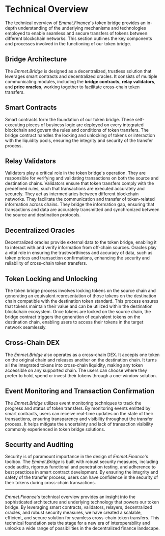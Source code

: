 # Technical Overview

The technical overview of $Emmet.Finance$'s token bridge provides an in-depth understanding of the underlying mechanisms and technologies employed to enable seamless and secure transfers of tokens between different blockchain networks. This section outlines the key components and processes involved in the functioning of our token bridge.

## Bridge Architecture
The $Emmet.Bridge$ is designed as a decentralized, trustless solution that leverages smart contracts and decentralized oracles. It consists of multiple communicating modules, including the **bridge contracts**, **relay validators**, and **price oracles**, working together to facilitate cross-chain token transfers.

## Smart Contracts
Smart contracts form the foundation of our token bridge. These self-executing pieces of business logic are deployed on every integrated blockchain and govern the rules and conditions of token transfers. The bridge contract handles the locking and unlocking of tokens or interaction with the liquidity pools, ensuring the integrity and security of the transfer process.

## Relay Validators
Validators play a critical role in the token bridge's operation. They are responsible for verifying and validating transactions on both the source and destination chains. Validators ensure that token transfers comply with the predefined rules, such that transactions are executed accurately and securely. They act as intermediaries between different blockchain networks. They facilitate the communication and transfer of token-related information across chains. They bridge the information gap, ensuring that transactions and data are accurately transmitted and synchronized between the source and destination protocols.

## Decentralized Oracles
Decentralized oracles provide external data to the token bridge, enabling it to interact with and verify information from off-chain sources. Oracles play a vital role in ensuring the trustworthiness and accuracy of data, such as token prices and transaction confirmations, enhancing the security and reliability of cross-chain token transfers.

## Token Locking and Unlocking
The token bridge process involves locking tokens on the source chain and generating an equivalent representation of those tokens on the destination chain compatible with the destination token standard. This process ensures that tokens maintain their value and can be utilized within the destination blockchain ecosystem. Once tokens are locked on the source chain, the bridge contract triggers the generation of equivalent tokens on the destination chain, enabling users to access their tokens in the target network seamlessly.

## Cross-Chain DEX
The $Emmet.Bridge$ also operates as a cross-chain DEX. It accepts one token on the original chain and releases another on the destination chain. It turns all the integrated tokens into cross-chain liquidity, making any token accessible on any supported chain. The users can choose where they prefer to hold, spend or invest their tokens through a one-window solution.

## Event Monitoring and Transaction Confirmation
The $Emmet.Bridge$ utilizes event monitoring techniques to track the progress and status of token transfers. By monitoring events emitted by smart contracts, users can receive real-time updates on the state of their transactions, ensuring transparency and visibility throughout the transfer process. It helps mitigate the uncertainty and lack of transaction visibility commonly experienced in token bridge solutions.

## Security and Auditing
Security is of paramount importance in the design of $Emmet.Finance$'s toolbox. The $Emmet.Bridge$ is built with robust security measures, including code audits, rigorous functional and penetration testing, and adherence to best practices in smart contract development. By ensuring the integrity and safety of the transfer process, users can have confidence in the security of their tokens during cross-chain transactions.

***

$Emmet.Finance$'s technical overview provides an insight into the sophisticated architecture and underlying technology that powers our token bridge. By leveraging smart contracts, validators, relayers, decentralized oracles, and robust security measures, we have created a scalable, efficient, and secure solution for seamless cross-chain token transfers. This technical foundation sets the stage for a new era of interoperability and unlocks a wide range of possibilities in the decentralized finance landscape.
